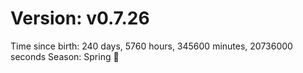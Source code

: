 # Version: v0.7.26
Time since birth: 240 days, 5760 hours, 345600 minutes, 20736000 seconds
Season: Spring 🌸
